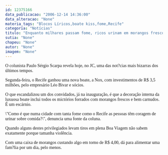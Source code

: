 ```yaml
---
id: 12375166
data_publicacao: "2006-12-14 14:36:00"
data_alteracao: "None"
materia_tags: "Blocos Líricos,boate kiss,fome,Recife"
categoria: "Notícias"
titulo: "Enquanto milhares passam fome, ricos urinam em morangos frescos em boate do Recife"
sutia: "None"
chapeu: "None"
autor: "None"
imagem: "None"
---
```

<p><P><FONT face=Verdana>O colunista Paulo Sérgio Scarpa revela hoje, no JC,&nbsp;uma das not?cias mais bizarras dos últimos tempos.</FONT></P></p>
<p><P><FONT face=Verdana>Segunda-feira, o Recife ganhou uma&nbsp;nova boate, a Nox,&nbsp;com investimentos de R$ 3,5 milhões, pelo empresário Léo Bivar e sócios.</P></FONT></p>
<p><P><FONT face=Verdana>O que escandalizou um dos convidados, já&nbsp;na inauguração, é que a decoração interna da luxuosa boate inclui todos os mictórios forrados com morangos frescos e bem carnudos. É um escárnio.</FONT></P></p>
<p><P><FONT face=Verdana>\"Como é que numa cidade com tanta fome como o Recife as pessoas têm coragem de urinar sobre comida?\", denuncia uma fonte da coluna. </FONT></P></p>
<p><P><FONT face=Verdana>Quando alguns destes privilegiados levam tiros em plena Boa Viagem não sabem exatamente porque tamanha violência.</FONT></P></p>
<p><P><FONT face=Verdana>Com uma caixa de morangos custando algo em torno de R$ 4,00, dá para alimentar uma fam?lia por um dia, pelo menos.</FONT></P> </p>
